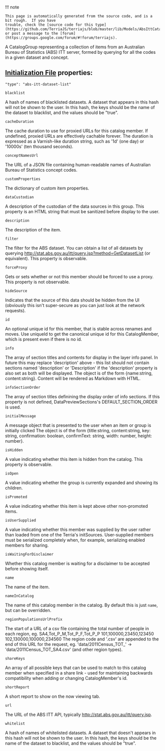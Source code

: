 !!! note    This page is automatically generated from the source code, and is a bit rough.  If you have    trouble, check the [source code for this type](https://github.com/TerriaJS/terriajs/blob/master/lib/Models/AbsIttCatalogGroup.js) or post a message to the [forum](https://groups.google.com/forum/#!forum/terriajs).A CatalogGroup representing a collection of items from an Australian Bureau of Statistics(ABS) ITT server, formed by querying for all the codes in a given dataset and concept.## [Initialization File](../../customizing/initialization-files.md) properties:`"type": "abs-itt-dataset-list"``blacklist`A hash of names of blacklisted datasets.  A dataset that appears in this hashwill not be shown to the user.  In this hash, the keys should be the name of the dataset to blacklist,and the values should be "true".`cacheDuration`The cache duration to use for proxied URLs for this catalog member.  If undefined, proxied URLs are effectively cachableforever.  The duration is expressed as a Varnish-like duration string, such as '1d' (one day) or '10000s' (ten thousand seconds).`conceptNamesUrl`The URL of a JSON file containing human-readable names of Australian Bureau of Statistics concept codes.`customProperties`The dictionary of custom item properties.`dataCustodian`A description of the custodian of the data sources in this group.This property is an HTML string that must be sanitized before display to the user.`description`The description of the item.`filter`The filter for the ABS dataset.  You can obtain a list of all datasets by queryinghttp://stat.abs.gov.au/itt/query.jsp?method=GetDatasetList (or equivalent).  This propertyis observable.`forceProxy`Gets or sets whether or not this member should be forced to use a proxy.This property is not observable.`hideSource`Indicates that the source of this data should be hidden from the UI (obviously this isn't super-secure as youcan just look at the network requests).`id`An optional unique id for this member, that is stable across renames and moves.Use uniqueId to get the canonical unique id for this CatalogMember, which is present even if there is no id.`info`The array of section titles and contents for display in the layer info panel.In future this may replace 'description' above - this list should not containsections named 'description' or 'Description' if the 'description' propertyis also set as both will be displayed.The object is of the form {name:string, content:string}.Content will be rendered as Markdown with HTML.`infoSectionOrder`The array of section titles definining the display order of info sections.  If this propertyis not defined, DataPreviewSections's DEFAULT_SECTION_ORDER is used.`initialMessage`A message object that is presented to the user when an item or group is initially clickedThe object is of the form {title:string, content:string, key: string, confirmation: boolean, confirmText: string, width: number, height: number}.`isHidden`A value indicating whether this item is hidden from the catalog.  Thisproperty is observable.`isOpen`A value indicating whether the group is currently expanded and showingits children.`isPromoted`A value indicating whether this item is kept above other non-promoted items.`isUserSupplied`A value indicating whether this member was supplied by the user rather than loaded from one of theTerria's initSources.  User-supplied members must be serialized completely when, for example,serializing enabled members for sharing.`isWaitingForDisclaimer`Whether this catalog member is waiting for a disclaimer to be accepted before showing itself.`name`The name of the item.`nameInCatalog`The name of this catalog member in the catalog. By default this is just `name`, but can be overridden.`regionPopulationsUrlPrefix`The start of a URL of a csv file containing the total number of people in each region, eg.SA4,Tot_P_M,Tot_P_F,Tot_P_P101,100000,23450,123450102,130000,100000,234560The region code and '.csv' are appended to the end of this URL for the request, eg.'data/2011Census_TOT_' -> 'data/2011Census_TOT_SA4.csv' (and other region types).`shareKeys`An array of all possible keys that can be used to match to this catalog member when specified in a share link -used for maintaining backwards compatibility when adding or changing CatalogMember's id.`shortReport`A short report to show on the now viewing tab.`url`The URL of the ABS ITT API, typically http://stat.abs.gov.au/itt/query.jsp.`whitelist`A hash of names of whitelisted datasets.  A dataset that doesn't appears in this hashwill not be shown to the user.  In this hash, the keys should be the name of the dataset to blacklist,and the values should be "true".
